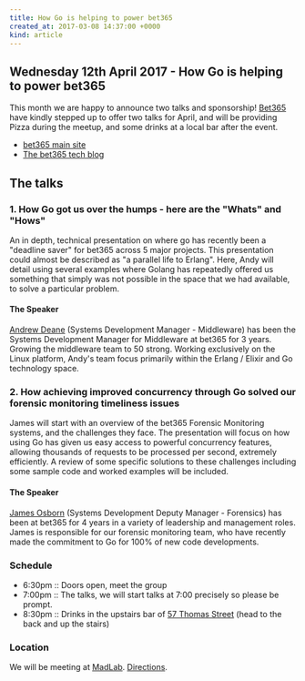 ```yaml
---
title: How Go is helping to power bet365
created_at: 2017-03-08 14:37:00 +0000
kind: article
---
```


## Wednesday 12th April 2017 - How Go is helping to power bet365

This month we are happy to announce two talks and sponsorship! [Bet365](https://www.bet365.com/) have kindly stepped up to offer two talks for April, and will be providing Pizza during the meetup, and some drinks at a local bar after the event.

* [bet365 main site](https://www.bet365.com/)
* [The bet365 tech blog](http://bet365techblog.com/)

## The talks

### 1. How Go got us over the humps - here are the "Whats" and "Hows"

An in depth, technical presentation on where go has recently been a "deadline saver" for bet365 across 5 major projects. This presentation could almost be described as "a parallel life to Erlang". Here, Andy will detail using several examples where Golang has repeatedly offered us something that simply was not possible in the space that we had available, to solve a particular problem.

#### The Speaker

[Andrew Deane](https://uk.linkedin.com/in/andrew-deane-96b2441a) (Systems Development Manager - Middleware) has been the Systems Development Manager for Middleware  at bet365 for 3 years. Growing the middleware team to 50 strong. Working exclusively on the Linux platform, Andy's team focus primarily within the  Erlang / Elixir and Go technology space.

### 2. How achieving improved concurrency through Go solved our forensic monitoring timeliness issues

James will start with an overview of the bet365 Forensic Monitoring systems, and the challenges they face. The presentation will focus on how using Go has given  us easy access to powerful concurrency features, allowing thousands of requests to be processed per second, extremely efficiently. A review of some specific solutions to these challenges including some sample code and worked examples will be included.

#### The Speaker

[James Osborn](https://gb.linkedin.com/in/jamesosborn83) (Systems Development Deputy Manager - Forensics) has been at bet365 for 4 years in a variety of leadership and management roles. James is responsible for our forensic monitoring team, who have recently made the commitment to Go for 100% of  new code developments.

### Schedule

* 6:30pm :: Doors open, meet the group
* 7:00pm :: The talks, we will start talks at 7:00 precisely so please be prompt.
* 8:30pm :: Drinks in the upstairs bar of [57 Thomas Street](https://twitter.com/marble57tstreet) (head to the back and up the stairs)

### Location

We will be meeting at [MadLab](http://madlab.org.uk/). [Directions](https://madlab.org.uk/).
